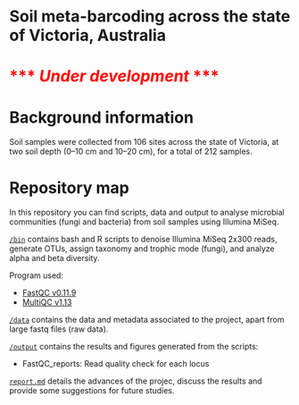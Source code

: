# Soil meta-barcoding across the state of Victoria, Australia

# <span style="color:red">*** *Under development* ***</span>


# Background information

Soil samples were collected from 106 sites across the state of Victoria, at two soil depth (0–10 cm and 10–20 cm), for a total of 212 samples.


# Repository map 

In this repository you can find scripts, data and output to analyse microbial communities (fungi and bacteria) from soil samples using Illumina MiSeq. 


[`/bin`](hhttps://github.com/Royal-Botanic-Gardens-Victoria/VicMicrobiome/tree/main/bin) contains bash and R scripts to denoise Illumina MiSeq 2x300 reads, generate OTUs, assign taxonomy and trophic mode (fungi), and analyze alpha and beta diversity. 

Program used:
- [FastQC v0.11.9](https://www.bioinformatics.babraham.ac.uk/projects/fastqc/)
- [MultiQC v1.13](https://multiqc.info/)

[`/data`](hhttps://github.com/Royal-Botanic-Gardens-Victoria/VicMicrobiome/tree/main/data) contains the data and metadata associated to the project, apart from large fastq files (raw data).


[`/output`](hhttps://github.com/Royal-Botanic-Gardens-Victoria/VicMicrobiome/tree/main/output) contains the results and figures generated from the scripts:
- FastQC_reports: Read quality check for each locus

[`report.md`](hhttps://github.com/Royal-Botanic-Gardens-Victoria/VicMicrobiome/blob/main/report.md) details the advances of the projec, discuss the results and provide some suggestions for future studies. 